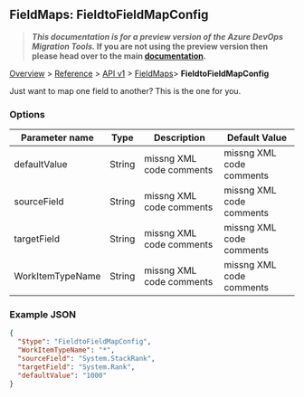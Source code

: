 ## FieldMaps: FieldtoFieldMapConfig

>**_This documentation is for a preview version of the Azure DevOps Migration Tools._ If you are not using the preview version then please head over to the main [documentation](https://nkdagility.github.io/azure-devops-migration-tools).**

[Overview](../../../index.md) > [Reference](../../index.md) > [API v1](../index.md) > [FieldMaps](index.md)> **FieldtoFieldMapConfig**

Just want to map one field to another? This is the one for you.

### Options

| Parameter name         | Type    | Description                              | Default Value                            |
|------------------------|---------|------------------------------------------|------------------------------------------|
| defaultValue | String | missng XML code comments | missng XML code comments |
| sourceField | String | missng XML code comments | missng XML code comments |
| targetField | String | missng XML code comments | missng XML code comments |
| WorkItemTypeName | String | missng XML code comments | missng XML code comments |


### Example JSON

```JSON
{
  "$type": "FieldtoFieldMapConfig",
  "WorkItemTypeName": "*",
  "sourceField": "System.StackRank",
  "targetField": "System.Rank",
  "defaultValue": "1000"
}
```